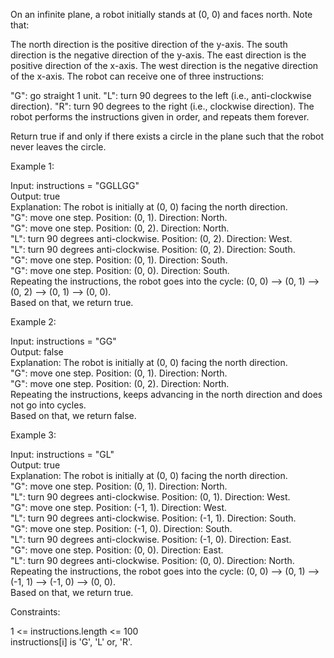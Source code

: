On an infinite plane, a robot initially stands at (0, 0) and faces north. Note that:

The north direction is the positive direction of the y-axis.
The south direction is the negative direction of the y-axis.
The east direction is the positive direction of the x-axis.
The west direction is the negative direction of the x-axis.
The robot can receive one of three instructions:

"G": go straight 1 unit.
"L": turn 90 degrees to the left (i.e., anti-clockwise direction).
"R": turn 90 degrees to the right (i.e., clockwise direction).
The robot performs the instructions given in order, and repeats them forever.

Return true if and only if there exists a circle in the plane such that the robot never leaves the circle.

Example 1:

Input: instructions = "GGLLGG"  
Output: true  
Explanation: The robot is initially at (0, 0) facing the north direction.  
"G": move one step. Position: (0, 1). Direction: North.  
"G": move one step. Position: (0, 2). Direction: North.  
"L": turn 90 degrees anti-clockwise. Position: (0, 2). Direction: West.  
"L": turn 90 degrees anti-clockwise. Position: (0, 2). Direction: South.  
"G": move one step. Position: (0, 1). Direction: South.  
"G": move one step. Position: (0, 0). Direction: South.  
Repeating the instructions, the robot goes into the cycle: (0, 0) --> (0, 1) --> (0, 2) --> (0, 1) --> (0, 0).  
Based on that, we return true.  

Example 2:  

Input: instructions = "GG"  
Output: false  
Explanation: The robot is initially at (0, 0) facing the north direction.  
"G": move one step. Position: (0, 1). Direction: North.  
"G": move one step. Position: (0, 2). Direction: North.  
Repeating the instructions, keeps advancing in the north direction and does not go into cycles.  
Based on that, we return false.  

Example 3:  

Input: instructions = "GL"  
Output: true  
Explanation: The robot is initially at (0, 0) facing the north direction.  
"G": move one step. Position: (0, 1). Direction: North.  
"L": turn 90 degrees anti-clockwise. Position: (0, 1). Direction: West.  
"G": move one step. Position: (-1, 1). Direction: West.  
"L": turn 90 degrees anti-clockwise. Position: (-1, 1). Direction: South.  
"G": move one step. Position: (-1, 0). Direction: South.  
"L": turn 90 degrees anti-clockwise. Position: (-1, 0). Direction: East.  
"G": move one step. Position: (0, 0). Direction: East.  
"L": turn 90 degrees anti-clockwise. Position: (0, 0). Direction: North.  
Repeating the instructions, the robot goes into the cycle: (0, 0) --> (0, 1) --> (-1, 1) --> (-1, 0) --> (0, 0).  
Based on that, we return true.  

Constraints:  

1 <= instructions.length <= 100  
instructions[i] is 'G', 'L' or, 'R'.  
